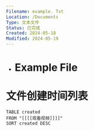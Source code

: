 ```yaml
---
Filename: example. Txt
Location: /Documents
Type: 文本文件
Status: 已完成
Created: 2024-05-18
Modified: 2024-05-19
---
```


- # Example File



# 文件创建时间列表

```dataview
TABLE created
FROM "[[[[观看视频]]]]"
SORT created DESC
